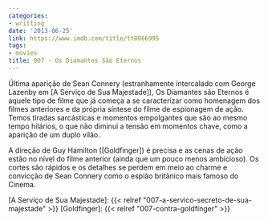 ```yaml
---
categories:
- writting
date: '2013-06-25'
link: https://www.imdb.com/title/tt0066995
tags:
- movies
title: 007 - Os Diamantes São Eternos
---
```


Última aparição de Sean Connery (estranhamente intercalado com George Lazenby em [A Serviço de Sua Majestade]), Os Diamantes são Eternos é aquele tipo de filme que já começa a se caracterizar como homenagem dos filmes anteriores e da própria síntese do filme de espionagem de ação. Temos tiradas sarcásticas e momentos empolgantes que são ao mesmo tempo hilários, o que não diminui a tensão em momentos chave, como a aparição de um duplo vilão.

A direção de Guy Hamilton ([Goldfinger]) é precisa e as cenas de ação estão no nível do filme anterior (ainda que um pouco menos ambicioso). Os cortes são rápidos e os detalhes se perdem em meio ao charme e convicção de Sean Connery como o espião britânico mais famoso do Cinema.

[A Serviço de Sua Majestade]: {{< relref "007-a-servico-secreto-de-sua-majestade" >}}
[Goldfinger]: {{< relref "007-contra-goldfinger" >}}